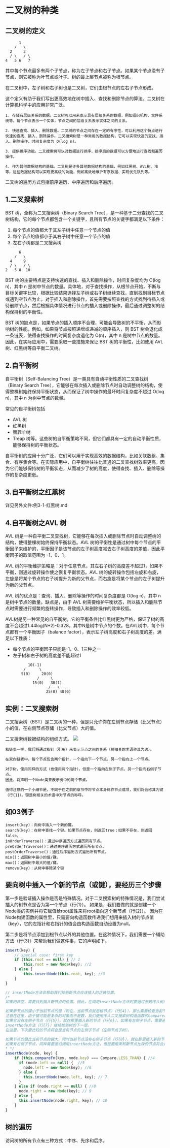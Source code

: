 # 二叉树的种类

## 二叉树的定义
```
      1
    /   \
  2     3
  / \   / \
4   5 6   7
```
其中每个节点最多有两个子节点，称为左子节点和右子节点。如果某个节点没有子节点，则它被称为叶节点或叶子。树的最上层节点被称为根节点。

在二叉树中，左子树和右子树也是二叉树，它们由根节点的左右子节点形成。

这个定义有助于我们写出更高效地在树中插入、查找和删除节点的算法。二叉树在计算机科学中的应用非常广泛。
```
1. 存储有层级关系的数据。二叉树可以用来表示具有层级关系的数据，例如组织机构、文件系统等。每个节点表示一个实体，节点之间的层级关系表示实体之间的关系。

2. 快速查找、插入、删除数据。二叉树的节点之间存在一定的有序性，可以利用这个特点进行快速的查找、插入、删除操作。二叉搜索树是一种常用的数据结构，它可以实现快速的查找、插入、删除操作，时间复杂度为 O(log n)。

3. 提供排序功能。二叉搜索树可以对数据进行排序，排序后的数据可以方便地进行查找和遍历操作。

4. 作为其他数据结构的基础。二叉树是许多其他数据结构的基础，例如红黑树、AVL树、堆等。这些数据结构可以实现更高级的功能，例如高效地维护有序数据、实现优先队列等。
```

二叉树的遍历方式包括前序遍历、中序遍历和后序遍历。

## 1.二叉搜索树
BST 树，全称为二叉搜索树（Binary Search Tree），是一种基于二分查找的二叉树结构，它的每个节点都包含一个关键字，且所有节点的关键字都满足以下条件：
1. 每个节点的值都大于其左子树中任意一个节点的值
2. 每个节点的值都小于其右子树中任意一个节点的值
3. 左右子树都是二叉搜索树
```
      6
    /   \
  4     9
  / \   / \
2   5 8  10
```
BST 树的主要特点是支持快速的查找、插入和删除操作，时间复杂度均为 O(log n)，其中 n 是树中节点的数量。具体地，对于查找操作，从根节点开始，不断与目标关键字比较，根据比较结果选择左子树或右子树继续查找，直到找到目标节点或遇到空节点为止。对于插入和删除操作，首先需要按照查找的方式找到待插入或待删除节点，然后根据具体情况进行节点的插入或删除操作，最后通过调整树的结构保持树的平衡性。

BST 树的缺点是，如果节点的插入顺序不合理，可能会导致树的不平衡，从而影响树的性能。例如，如果将节点按照递增或递减的顺序插入，则 BST 树会退化成一条链表，使得查找操作的时间复杂度退化为 O(n)，其中 n 是树中节点的数量。因此，在实际应用中，需要采取一些措施来保证 BST 树的平衡性，比如使用 AVL 树、红黑树等自平衡二叉树。

## 2.自平衡树
自平衡树（Self-Balancing Tree）是一类具有自动平衡性质的二叉查找树（Binary Search Tree），它能够在每次插入或删除节点时自动调整树的结构，使得整棵树始终保持平衡状态，从而保证了树中操作的最坏时间复杂度不超过 O(log n)，其中 n 为树中节点的数量。

常见的自平衡树包括
* AVL 树
* 红黑树
* 替罪羊树
* Treap 树等。这些树的自平衡策略不同，但它们都具有一定的自动平衡性质，能够保持树的平衡状态。

自平衡树的应用十分广泛，它们可以用于实现高效的数据结构，比如关联数组、集合、有序集合等。在实际应用中，自平衡树往往比普通的二叉查找树效率更高，因为它们能够保持树的平衡状态，从而减少了树的高度，使得查找、插入、删除等操作的复杂度更低。

## 3.自平衡树之红黑树
详见另外文件:例3-1-红黑树.md

## 4.自平衡树之AVL 树
AVL 树是一种自平衡二叉查找树，它能够在每次插入或删除节点时自动调整树的结构，使得整棵树始终保持平衡状态。AVL 树的平衡性是通过树中每个节点的平衡因子来维护的，平衡因子是该节点的左子树高度减去右子树高度的差值，因此平衡因子的取值范围为 -1、0、1。

AVL 树的平衡维护策略是：对于任意节点，其左右子树的高度差不超过1，如果不平衡，则通过旋转操作使之恢复平衡状态。AVL 树的旋转操作包括左旋和右旋，左旋是将某个节点的右子树提升为新的父节点，而右旋是将某个节点的左子树提升为新的父节点。

AVL 树的优点是：查询、插入、删除等操作的时间复杂度都是 O(log n)，其中 n 是树中节点的数量。缺点是，由于 AVL 树需要维护平衡状态，所以插入和删除节点时需要进行频繁的旋转操作，导致插入和删除操作的效率较低。

AVL树是另一种常见的自平衡树，它的平衡条件比红黑树更为严格，保证了树的高度不会超过1.44log(N+2)-0.328，其中N是树中节点的个数。在AVL树中，每个节点都有一个平衡因子（balance factor），表示左子树高度和右子树高度的差。满足以下性质：
* 每个节点的平衡因子只能是-1、0、1三种之一
* 左子树和右子树的高度差不能超过1
```
          10(-1)
        /      \
       5(0)     20(0)
              /     \
            15(0)   30(1)
                   /   \
                  25(0) 40(0)
```


## 实例：二叉搜索树
二叉搜索树（BST）是二叉树的一种，但是只允许你在左侧节点存储（比父节点）小的值，在右侧节点存储（比父节点）大的值。

二叉搜索树数据结构的组织方式。
![](../../assets/img-algorithm/图2树.png)

```
和链表一样，我们将通过指针（引用）来表示节点之间的关系（树相关的术语称其为边）。

在双向链表中，每个节点包含两个指针，一个指向下一个节点，另一个指向上一个节点。

对于树，使用同样的方式（也使用两个指针），但是一个指向左侧子节点，另一个指向右侧子节点。
因此，将声明一个Node类来表示树中的每个节点。

值得注意的一个小细节是，不同于在之前的章节中将节点本身称作节点或项，我们将会称其为键（行{1}）。键是树相关的术语中对节点的称呼。
```

## 如03例子
```
insert(key)：向树中插入一个新的键。
search(key)：在树中查找一个键。如果节点存在，则返回true；如果不存在，则返回false。
inOrderTraverse()：通过中序遍历方式遍历所有节点。
preOrderTraverse()：通过先序遍历方式遍历所有节点。
postOrderTraverse()：通过后序遍历方式遍历所有节点。
min()：返回树中最小的值/键。
max()：返回树中最大的值/键。
remove(key)：从树中移除某个键
```

## 要向树中插入一个新的节点（或键），要经历三个步骤
第一步是验证插入操作是否是特殊情况。对于二叉搜索树的特殊情况是，我们尝试插入的树节点是否为第一个节点（行{1}）。
如果是，我们要做的就是创建一个Node类的实例并将它赋值给root属性来将root指向这个新节点（行{2}）。
因为在Node构建函数的属性里，只需要向构造函数传递我们想用来插入树的节点值（key），它的左指针和右指针的值会由构造函数自动设置为null。

第二步是将节点添加到根节点以外的其他位置。在这种情况下，我们需要一个辅助方法（行{3}）来帮助我们做这件事，它的声明如下。

```js
insert(key) {
    // special case: first key
    if (this.root == null) { // 1
        this.root = new Node(key); //2
    } else {
        this.insertNode(this.root, key); //3
    }
}

// insertNode方法会帮助我们找到新节点应该插入的正确位置。
/*
如果树非空，需要找到插入新节点的位置。因此，在调用insertNode方法时要通过参数传入树的根节点和要插入的节点。

如果新节点的键小于当前节点的键（现在，当前节点就是根节点）（行{4}），那么需要检查当前节点的左侧子节点。
注意在这里，由于键可能是复杂的对象而不是数，我们使用传入二叉搜索树构造函数的compareFn函数来比较值。
如果它没有左侧子节点（行{5}），就在那里插入新的节点（行{6}）。如果有左侧子节点，需要通过递归调用
insertNode方法（行{7}）继续找到树的下一层。
在这里，下次要比较的节点将会是当前节点的左侧子节点（左侧节点子树）。

如果节点的键比当前节点的键大，同时当前节点没有右侧子节点（行{8}），就在那里插入新的节点（行{9}）。
如果有右侧子节点，同样需要递归调用insertNode方法，但是要用来和新节点比较的节点将会是右侧子节点（右侧节点子树）（行{10}）。
* */
insertNode(node, key) {
    if (this.compareFn(key, node.key) === Compare.LESS_THAN) { //4
      if (node.left == null) {  //5
        node.left = new Node(key); //6
      } else {
        this.insertNode(node.left, key); // 7
      }
    } else if (node.right == null) { //8
      node.right = new Node(key); // 9
    } else {
      this.insertNode(node.right, key); // 10
    }
}
```

## 树的遍历
访问树的所有节点有三种方式：中序、先序和后序。
